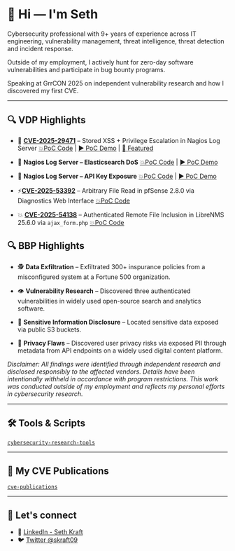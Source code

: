# 👋 Hi — I'm Seth

Cybersecurity professional with 9+ years of experience across IT engineering, vulnerability management, threat intelligence, threat detection and incident response. 

Outside of my employment, I actively hunt for zero-day software vulnerabilities and participate in bug bounty programs. 

Speaking at GrrCON 2025 on independent vulnerability research and how I discovered my first CVE.

---

## 🔍 VDP Highlights

- 🎯 [**CVE-2025-29471**](https://nvd.nist.gov/vuln/detail/CVE-2025-29471) – Stored XSS + Privilege Escalation in Nagios Log Server [💥PoC Code](https://github.com/skraft9/CVE-2025-29471) | [▶️ PoC Demo](https://www.youtube.com/watch?v=MvJuIkdTSQg&ab_channel=SethKraft) | [📰 Featured](https://www.helpnetsecurity.com/2025/04/15/critical-flaws-fixed-in-nagios-log-server/)

- 🧨 **Nagios Log Server – Elasticsearch DoS** [💥PoC Code](https://github.com/skraft9/nagios-log-server-dos) | [▶️ PoC Demo](https://www.youtube.com/watch?v=YPK0-b9GeV8&ab_channel=SethKraft)

- 🔑 **Nagios Log Server – API Key Exposure** [💥PoC Code](https://www.exploit-db.com/exploits/52177) | [▶️ PoC Demo](https://www.youtube.com/watch?v=amYMuK3YSM8&ab_channel=SethKraft)

- ⚡[**CVE-2025-53392**](https://nvd.nist.gov/vuln/detail/CVE-2025-53392) – Arbitrary File Read in pfSense 2.8.0 via Diagnostics Web Interface [💥PoC Code](https://github.com/skraft9/pfsense-security-research)
- 💥 [**CVE-2025-54138**](https://nvd.nist.gov/vuln/detail/CVE-2025-54138) – Authenticated Remote File Inclusion in LibreNMS 25.6.0 via `ajax_form.php` [💥PoC Code](https://github.com/skraft9/librenms-security-research) 

## 🔍 BBP Highlights

- 🕵️ **Data Exfiltration** – Exfiltrated 300+ inspurance policies from a misconfigured system at a Fortune 500 organization.

- 👁️ **Vulnerability Research** – Discovered three authenticated vulnerabilities in widely used open-source search and analytics software.

- 📂 **Sensitive Information Disclosure** – Located sensitive data exposed via public S3 buckets.

- 🧾 **Privacy Flaws** – Discovered user privacy risks via exposed PII through metadata from API endpoints on a widely used digital content platform.

_Disclaimer: All findings were identified through independent research and disclosed responsibly to the affected vendors. Details have been intentionally withheld in accordance with program restrictions. This work was conducted outside of my employment and reflects my personal efforts in cybersecurity research._

---

## 🛠 Tools & Scripts

[`cybersecurity-research-tools`](https://github.com/skraft9/cybersecurity-research-tools)

---

## 📜 My CVE Publications

[`cve-publications`](https://github.com/skraft9/cve-publications)

---

## 🤝 Let's connect

- 🔗 [LinkedIn - Seth Kraft](https://linkedin.com/in/sethkraft)
- 🐦 [Twitter @skraft09](https://x.com/skraft09)
